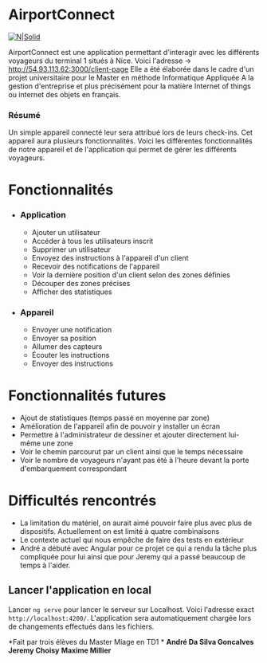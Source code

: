 # AirportConnect

[![N|Solid](https://image.flaticon.com/icons/svg/2086/2086826.svg)](https://nodesource.com/products/nsolid)

AirportConnect est une application permettant d'interagir avec les différents voyageurs du terminal 1 situés à Nice.
Voici l'adresse → http://54.93.113.62:3000/client-page
Elle a été élaborée dans le cadre d'un projet universitaire pour le Master en méthode Informatique Appliquée A la gestion d'entreprise et plus précisément pour la matière Internet of things ou internet des objets en français.

### Résumé
Un simple appareil connecté leur sera attribué lors de leurs check-ins. Cet appareil aura plusieurs fonctionnalités.
Voici les différentes fonctionnalités de notre appareil et de l'application qui permet de gérer les différents voyageurs.

# Fonctionnalités 
- ###  Application 
   * Ajouter un utilisateur 
   * Accéder à tous les utilisateurs inscrit
   * Supprimer un utilisateur
   * Envoyez des instructions à l'appareil d'un client
   * Recevoir des notifications de l'appareil
   * Voir la dernière position d'un client selon des zones définies
   * Découper des zones précises 
   * Afficher des statistiques
   
- ### Appareil
    * Envoyer une notification
    * Envoyer sa position 
    * Allumer des capteurs 
    * Écouter les instructions 
    * Envoyer des instructions

# Fonctionnalités futures 
- Ajout de statistiques (temps passé en moyenne par zone)
- Amélioration de l'appareil afin de pouvoir y installer un écran 
- Permettre à l'administrateur de dessiner et ajouter directement lui-même une zone 
- Voir le chemin parcourut par un client ainsi que le temps nécessaire 
- Voir le nombre de voyageurs n'ayant pas été à l'heure devant la porte d'embarquement correspondant

# Difficultés rencontrés 

- La limitation du matériel, on aurait aimé pouvoir faire plus avec plus de dispositifs. Actuellement on est limité à quatre combinaisons
- Le contexte actuel qui nous empêche de faire des tests en extérieur
- André a débuté avec Angular pour ce projet ce qui a rendu la tâche plus compliquée pour lui ainsi que pour Jeremy qui a passé beaucoup de temps à l'aider.

## Lancer l'application en local

Lancer `ng serve` pour lancer le serveur sur Localhost. Voici l'adresse exact `http://localhost:4200/`. L'application sera automatiquement chargée lors de changements effectués dans les fichiers.


*Fait par trois élèves du Master Miage en TD1 *
**André Da Silva Goncalves**
**Jeremy Choisy**
**Maxime Millier**